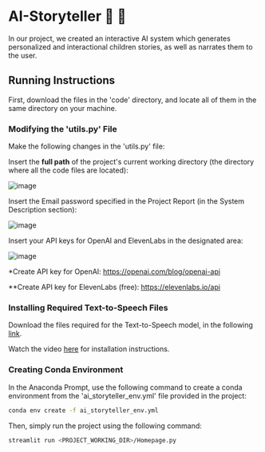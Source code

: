 # AI-Storyteller :robot: :book:

In our project, we created an interactive AI system which generates personalized and interactional children stories, as well as narrates them to the user.

## Running Instructions

First, download the files in the 'code' directory, and locate all of them in the same directory on your machine.

### Modifying the 'utils.py' File

Make the following changes in the 'utils.py' file:

Insert the **full path** of the project's current working directory (the directory where all the code files are located):

![image](https://github.com/cohen-ariel/AI-Storyteller/assets/127883151/c9834082-8fb0-4f59-9450-baff399eaa0c)

Insert the Email password specified in the Project Report (in the System Description section):

![image](https://github.com/cohen-ariel/AI-Storyteller/assets/127883151/e63f0e4f-3fa1-434d-8df5-c02053461c8b)

Insert your API keys for OpenAI and ElevenLabs in the designated area:

![image](https://github.com/cohen-ariel/AI-Storyteller/assets/127883151/d77a41a0-5853-4a1b-bc9d-aa7c42b68616)

*Create API key for OpenAI: https://openai.com/blog/openai-api

**Create API key for ElevenLabs (free): https://elevenlabs.io/api

### Installing Required Text-to-Speech Files

Download the files required for the Text-to-Speech model, in the following [link](https://technionmail-my.sharepoint.com/:u:/g/personal/dan_israeli_campus_technion_ac_il/EU0JTC-cmElHt6akxXAbRgEBGL-nuoqJHmIWkSezF32nrQ?e=if0j6j).

Watch the video [here](https://technionmail-my.sharepoint.com/:v:/g/personal/ariel_cohen_campus_technion_ac_il/EUJ1UGfEfEBKsI6uO1MzEmkBKyRDRyFwc-IRDEW8Zs2IEA?nav=eyJyZWZlcnJhbEluZm8iOnsicmVmZXJyYWxBcHAiOiJPbmVEcml2ZUZvckJ1c2luZXNzIiwicmVmZXJyYWxBcHBQbGF0Zm9ybSI6IldlYiIsInJlZmVycmFsTW9kZSI6InZpZXciLCJyZWZlcnJhbFZpZXciOiJNeUZpbGVzTGlua0NvcHkifX0&e=67sIUf) for installation instructions.

### Creating Conda Environment

In the Anaconda Prompt, use the following command to create a conda environment from the 'ai_storyteller_env.yml' file provided in the project:
```bash
conda env create -f ai_storyteller_env.yml
```

Then, simply run the project using the following command:
```bash
streamlit run <PROJECT_WORKING_DIR>/Homepage.py
```
